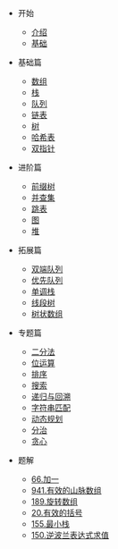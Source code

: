 <!-- docs/_sidebar.md -->

* 开始

  * [介绍](/README.md)
  * [基础](/basic/basic.md)

* 基础篇

  * [数组](/basic/array.md)
  * [栈](/basic/stack.md)
  * [队列](/basic/queue.md)
  * [链表](/basic/linked-list.md)
  * [树](/basic/tree.md)
  * [哈希表](/basic/hash-table.md)
  * [双指针](/basic/two-pointer.md)

* 进阶篇

  * [前缀树](/advanced/trie.md)
  * [并查集](/advanced/union-find.md)
  * [跳表](/advanced/skip-list.md)
  * [图](/advanced/graph.md)
  * [堆](/advanced/heap.md)

* 拓展篇

  * [双端队列](/expend/deque.md)
  * [优先队列](/expend/priority-queue.md)
  * [单调栈](/expend/monotone-stack.md)
  * [线段树](/expend/segment-tree.md)
  * [树状数组](/expend/fenwick-tree.md)

* 专题篇

  * [二分法](/topic/dichotomy.md)
  * [位运算](/topic/bit.md)
  * [排序](/topic/sort.md)
  * [搜索](/topic/search.md)
  * [递归与回溯](/topic/recursion-and-backtracking.md)
  * [字符串匹配](/topic/string-matching.md)
  * [动态规划](/topic/dp.md)
  * [分治](/topic/divide.md)
  * [贪心](/topic/greedy.md)

* 题解
  * [66.加一](/solution/plus-one.md)
  * [941.有效的山脉数组](/solution/valid-mountain-array.md)
  * [189.旋转数组](/solution/rotate-array.md)
  * [20.有效的括号](/solution/valid-parentheses.md)
  * [155.最小栈](/solution/min-stack.md)
  * [150.逆波兰表达式求值](/solution/evaluate-reverse-polish-notation.md)
